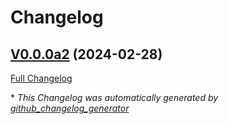 # Changelog

## [V0.0.0a2](https://github.com/OpenVoiceOS/ovos-PHAL-rediscamera/tree/V0.0.0a2) (2024-02-28)

[Full Changelog](https://github.com/OpenVoiceOS/ovos-PHAL-rediscamera/compare/69a9086eb67eed62cc7106aa43287f8280986ede...V0.0.0a2)



\* *This Changelog was automatically generated by [github_changelog_generator](https://github.com/github-changelog-generator/github-changelog-generator)*
